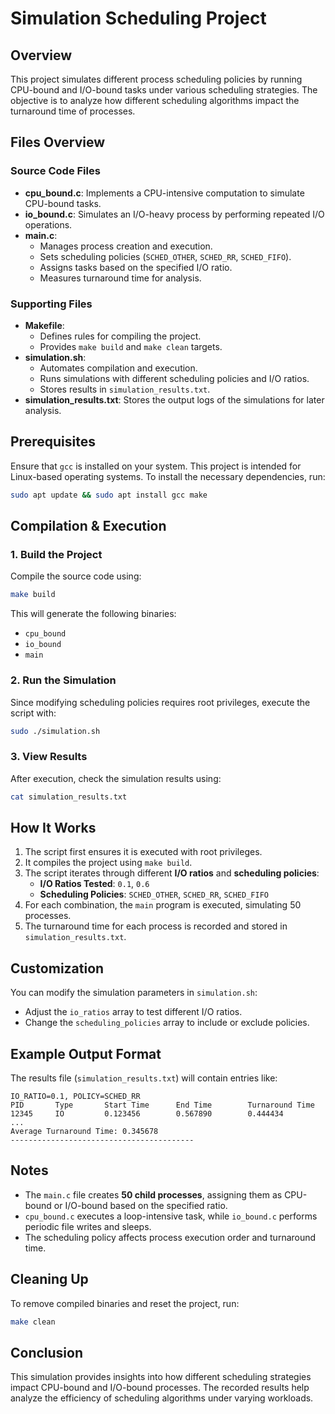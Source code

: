 # Simulation Scheduling Project

## Overview
This project simulates different process scheduling policies by running CPU-bound and I/O-bound tasks under various scheduling strategies. The objective is to analyze how different scheduling algorithms impact the turnaround time of processes.

## Files Overview

### Source Code Files
- **cpu_bound.c**: Implements a CPU-intensive computation to simulate CPU-bound tasks.
- **io_bound.c**: Simulates an I/O-heavy process by performing repeated I/O operations.
- **main.c**:
  - Manages process creation and execution.
  - Sets scheduling policies (`SCHED_OTHER`, `SCHED_RR`, `SCHED_FIFO`).
  - Assigns tasks based on the specified I/O ratio.
  - Measures turnaround time for analysis.

### Supporting Files
- **Makefile**:
  - Defines rules for compiling the project.
  - Provides `make build` and `make clean` targets.
- **simulation.sh**:
  - Automates compilation and execution.
  - Runs simulations with different scheduling policies and I/O ratios.
  - Stores results in `simulation_results.txt`.
- **simulation_results.txt**: Stores the output logs of the simulations for later analysis.

## Prerequisites
Ensure that `gcc` is installed on your system. This project is intended for Linux-based operating systems. To install the necessary dependencies, run:
```bash
sudo apt update && sudo apt install gcc make
```

## Compilation & Execution

### 1. Build the Project
Compile the source code using:
```bash
make build
```
This will generate the following binaries:
- `cpu_bound`
- `io_bound`
- `main`

### 2. Run the Simulation
Since modifying scheduling policies requires root privileges, execute the script with:
```bash
sudo ./simulation.sh
```

### 3. View Results
After execution, check the simulation results using:
```bash
cat simulation_results.txt
```

## How It Works
1. The script first ensures it is executed with root privileges.
2. It compiles the project using `make build`.
3. The script iterates through different **I/O ratios** and **scheduling policies**:
   - **I/O Ratios Tested**: `0.1`, `0.6`
   - **Scheduling Policies**: `SCHED_OTHER`, `SCHED_RR`, `SCHED_FIFO`
4. For each combination, the `main` program is executed, simulating 50 processes.
5. The turnaround time for each process is recorded and stored in `simulation_results.txt`.

## Customization
You can modify the simulation parameters in `simulation.sh`:
- Adjust the `io_ratios` array to test different I/O ratios.
- Change the `scheduling_policies` array to include or exclude policies.

## Example Output Format
The results file (`simulation_results.txt`) will contain entries like:
```
IO_RATIO=0.1, POLICY=SCHED_RR
PID       Type       Start Time      End Time        Turnaround Time
12345     IO         0.123456        0.567890        0.444434
...
Average Turnaround Time: 0.345678
-----------------------------------------
```

## Notes
- The `main.c` file creates **50 child processes**, assigning them as CPU-bound or I/O-bound based on the specified ratio.
- `cpu_bound.c` executes a loop-intensive task, while `io_bound.c` performs periodic file writes and sleeps.
- The scheduling policy affects process execution order and turnaround time.

## Cleaning Up
To remove compiled binaries and reset the project, run:
```bash
make clean
```

## Conclusion
This simulation provides insights into how different scheduling strategies impact CPU-bound and I/O-bound processes. The recorded results help analyze the efficiency of scheduling algorithms under varying workloads.


